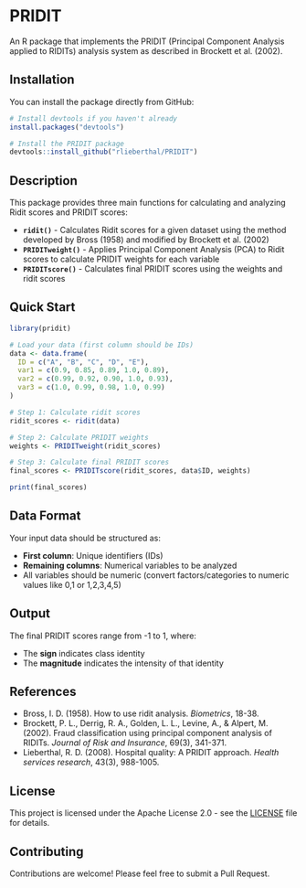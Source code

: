 # PRIDIT

An R package that implements the PRIDIT (Principal Component Analysis applied to RIDITs) analysis system as described in Brockett et al. (2002).

## Installation

You can install the package directly from GitHub:

```r
# Install devtools if you haven't already
install.packages("devtools")

# Install the PRIDIT package
devtools::install_github("rlieberthal/PRIDIT")
```

## Description

This package provides three main functions for calculating and analyzing Ridit scores and PRIDIT scores:

- **`ridit()`** - Calculates Ridit scores for a given dataset using the method developed by Bross (1958) and modified by Brockett et al. (2002)
- **`PRIDITweight()`** - Applies Principal Component Analysis (PCA) to Ridit scores to calculate PRIDIT weights for each variable
- **`PRIDITscore()`** - Calculates final PRIDIT scores using the weights and ridit scores

## Quick Start

```r
library(pridit)

# Load your data (first column should be IDs)
data <- data.frame(
  ID = c("A", "B", "C", "D", "E"),
  var1 = c(0.9, 0.85, 0.89, 1.0, 0.89),
  var2 = c(0.99, 0.92, 0.90, 1.0, 0.93),
  var3 = c(1.0, 0.99, 0.98, 1.0, 0.99)
)

# Step 1: Calculate ridit scores
ridit_scores <- ridit(data)

# Step 2: Calculate PRIDIT weights
weights <- PRIDITweight(ridit_scores)

# Step 3: Calculate final PRIDIT scores
final_scores <- PRIDITscore(ridit_scores, data$ID, weights)

print(final_scores)
```

## Data Format

Your input data should be structured as:
- **First column**: Unique identifiers (IDs)
- **Remaining columns**: Numerical variables to be analyzed
- All variables should be numeric (convert factors/categories to numeric values like 0,1 or 1,2,3,4,5)

## Output

The final PRIDIT scores range from -1 to 1, where:
- The **sign** indicates class identity
- The **magnitude** indicates the intensity of that identity

## References

- Bross, I. D. (1958). How to use ridit analysis. *Biometrics*, 18-38.
- Brockett, P. L., Derrig, R. A., Golden, L. L., Levine, A., & Alpert, M. (2002). Fraud classification using principal component analysis of RIDITs. *Journal of Risk and Insurance*, 69(3), 341-371.
- Lieberthal, R. D. (2008). Hospital quality: A PRIDIT approach. *Health services research*, 43(3), 988-1005.

## License

This project is licensed under the Apache License 2.0 - see the [LICENSE](LICENSE) file for details.

## Contributing

Contributions are welcome! Please feel free to submit a Pull Request.
